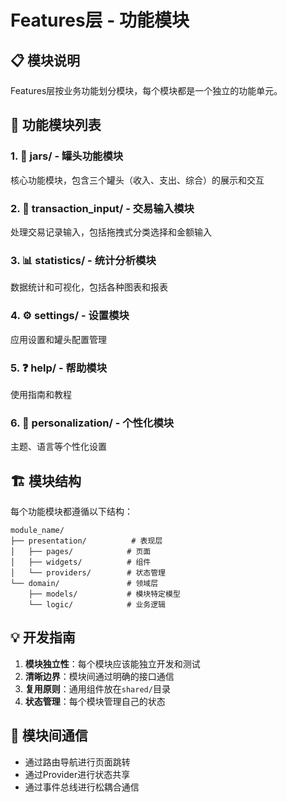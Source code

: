 # Features层 - 功能模块

## 📋 模块说明

Features层按业务功能划分模块，每个模块都是一个独立的功能单元。

## 🎯 功能模块列表

### 1. 🍯 jars/ - 罐头功能模块
核心功能模块，包含三个罐头（收入、支出、综合）的展示和交互

### 2. 📝 transaction_input/ - 交易输入模块
处理交易记录输入，包括拖拽式分类选择和金额输入

### 3. 📊 statistics/ - 统计分析模块
数据统计和可视化，包括各种图表和报表

### 4. ⚙️ settings/ - 设置模块
应用设置和罐头配置管理

### 5. ❓ help/ - 帮助模块
使用指南和教程

### 6. 🎨 personalization/ - 个性化模块
主题、语言等个性化设置

## 🏗️ 模块结构

每个功能模块都遵循以下结构：

```
module_name/
├── presentation/          # 表现层
│   ├── pages/            # 页面
│   ├── widgets/          # 组件
│   └── providers/        # 状态管理
└── domain/               # 领域层
    ├── models/           # 模块特定模型
    └── logic/            # 业务逻辑
```

## 💡 开发指南

1. **模块独立性**：每个模块应该能独立开发和测试
2. **清晰边界**：模块间通过明确的接口通信
3. **复用原则**：通用组件放在`shared/`目录
4. **状态管理**：每个模块管理自己的状态

## 🔗 模块间通信

- 通过路由导航进行页面跳转
- 通过Provider进行状态共享
- 通过事件总线进行松耦合通信
